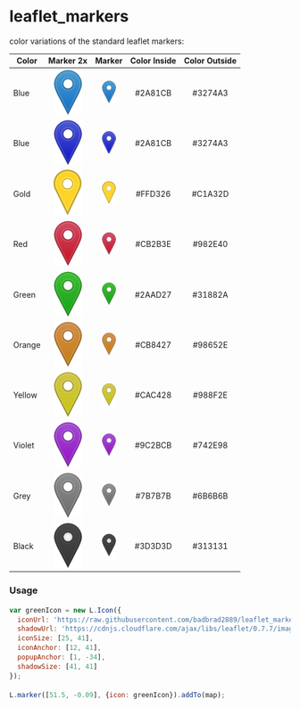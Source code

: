 leaflet_markers
=====================

color variations of the standard leaflet markers:

| Color | Marker 2x  | Marker  | Color Inside | Color Outside |
| ------------- |:-------------:|:-----:|:-----:|:-----:|
| Blue | ![Marker Blue 2x](https://raw.githubusercontent.com/badbrad2889/leaflet_markers/master/img/marker-icon-2x-blue.png) | ![Marker Blue](https://raw.githubusercontent.com/badbrad2889/leaflet_markers/master/img/marker-icon-blue.png) | #2A81CB | #3274A3 |
| Blue | ![Marker Blurple 2x](https://raw.githubusercontent.com/badbrad2889/leaflet_markers/master/img/marker-icon-2x-blurple.png) | ![Marker blurple](https://raw.githubusercontent.com/badbrad2889/leaflet_markers/master/img/marker-icon-blurple.png) | #2A81CB | #3274A3 |
| Gold | ![Marker Gold 2x](https://raw.githubusercontent.com/badbrad2889/leaflet_markers/master/img/marker-icon-2x-gold.png) | ![Marker Gold](https://raw.githubusercontent.com/badbrad2889/leaflet_markers/master/img/marker-icon-gold.png) | #FFD326 | #C1A32D |
| Red | ![Marker Red 2x](https://raw.githubusercontent.com/badbrad2889/leaflet_markers/master/img/marker-icon-2x-red.png) | ![Marker Red](https://raw.githubusercontent.com/badbrad2889/leaflet_markers/master/img/marker-icon-red.png) | #CB2B3E | #982E40 |
| Green | ![Marker Green 2x](https://raw.githubusercontent.com/badbrad2889/leaflet_markers/master/img/marker-icon-2x-green.png) | ![Marker Green](https://raw.githubusercontent.com/badbrad2889/leaflet_markers/master/img/marker-icon-green.png) | #2AAD27 | #31882A |
| Orange | ![Marker Orange 2x](https://raw.githubusercontent.com/badbrad2889/leaflet_markers/master/img/marker-icon-2x-orange.png) | ![Marker Orange](https://raw.githubusercontent.com/badbrad2889/leaflet_markers/master/img/marker-icon-orange.png) | #CB8427 | #98652E |
| Yellow | ![Marker Yellow 2x](https://raw.githubusercontent.com/badbrad2889/leaflet_markers/master/img/marker-icon-2x-yellow.png) | ![Marker Yellow](https://raw.githubusercontent.com/badbrad2889/leaflet_markers/master/img/marker-icon-yellow.png) | #CAC428 | #988F2E |
| Violet | ![Marker Violet 2x](https://raw.githubusercontent.com/badbrad2889/leaflet_markers/master/img/marker-icon-2x-violet.png) | ![Marker Violet](https://raw.githubusercontent.com/badbrad2889/leaflet_markers/master/img/marker-icon-violet.png) | #9C2BCB | #742E98 |
| Grey | ![Marker Grey 2x](https://raw.githubusercontent.com/badbrad2889/leaflet_markers/master/img/marker-icon-2x-grey.png) | ![Marker Grey](https://raw.githubusercontent.com/badbrad2889/leaflet_markers/master/img/marker-icon-grey.png) | #7B7B7B | #6B6B6B |
| Black | ![Marker Black 2x](https://raw.githubusercontent.com/badbrad2889/leaflet_markers/master/img/marker-icon-2x-black.png) | ![Marker Black](https://raw.githubusercontent.com/badbrad2889/leaflet_markers/master/img/marker-icon-black.png) | #3D3D3D | #313131 |

### Usage
```javascript
var greenIcon = new L.Icon({
  iconUrl: 'https://raw.githubusercontent.com/badbrad2889/leaflet_markers/master/img/marker-icon-2x-green.png',
  shadowUrl: 'https://cdnjs.cloudflare.com/ajax/libs/leaflet/0.7.7/images/marker-shadow.png',
  iconSize: [25, 41],
  iconAnchor: [12, 41],
  popupAnchor: [1, -34],
  shadowSize: [41, 41]
});

L.marker([51.5, -0.09], {icon: greenIcon}).addTo(map);
```
